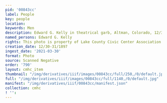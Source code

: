 ```yaml
---
pid: '00843cc'
label: People
key: people
location: 
keywords: Men
description: Edward G. Kelly in theatrical garb, Altman, Colorado, 12/30 & 31/1897
named_persons: Edward G. Kelly
rights: This photo is property of Lake County Civic Center Association.
creation_date: 12/30-31/1897
ingest_date: '2021-03-30'
format: Photo
source: Scanned Negative
order: '790'
layout: cmhc_item
thumbnail: "/img/derivatives/iiif/images/00843cc/full/250,/0/default.jpg"
full: "/img/derivatives/iiif/images/00843cc/full/1140,/0/default.jpg"
manifest: "/img/derivatives/iiif/00843cc/manifest.json"
collection: cmhc
! '': 
---
```

